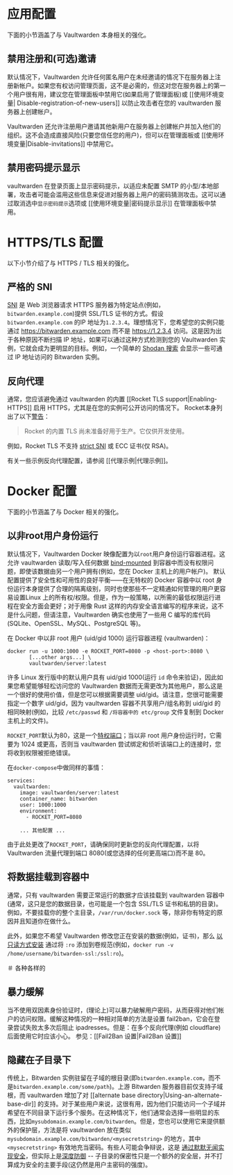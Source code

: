 # 应用配置

下面的小节涵盖了与 Vaultwarden 本身相关的强化。

## 禁用注册和(可选)邀请

默认情况下，Vaultwarden 允许任何匿名用户在未经邀请的情况下在服务器上注册新帐户。如果您有权访问管理页面，这不是必需的，但这对您在服务器上的第一个用户很有用，建议您在管理面板中禁用它(如果启用了管理面板)或 [[使用环境变量| Disable-registration-of-new-users]] 以防止攻击者在您的 vaultwarden 服务器上创建帐户。

Vaultwarden 还允许注册用户邀请其他新用户在服务器上创建帐户并加入他们的组织。这不会造成直接风险(只要您信任您的用户)，但可以在管理面板或 [[使用环境变量|Disable-invitations]] 中禁用它。

## 禁用密码提示显示
vaultwarden 在登录页面上显示密码提示，以适应未配置 SMTP 的小型/本地部署，攻击者可能会滥用这些信息来促进对服务器上用户的密码猜测攻击。这可以通过取消选中`显示密码提示`选项或 [[使用环境变量|密码提示显示]] 在管理面板中禁用。

# HTTPS/TLS 配置

以下小节介绍了与 HTTPS / TLS 相关的强化。

## 严格的 SNI

[SNI](https://en.wikipedia.org/wiki/Server_Name_Indication) 是 Web 浏览器请求 HTTPS 服务器为特定站点(例如，`bitwarden.example.com`)提供 SSL/TLS 证书的方式。假设`bitwarden.example.com` 的IP 地址为`1.2.3.4`。理想情况下，您希望您的实例只能通过 https://bitwarden.example.com 而不是 https://1.2.3.4 访问。这是因为出于各种原因不断扫描 IP 地址，如果可以通过这种方式检测到您的 Vaultwarden 实例，它就会成为更明显的目标。例如，一个简单的 [Shodan 搜索](https://www.shodan.io/search?query=bitwarden) 会显示一些可通过 IP 地址访问的 Bitwarden 实例。

## 反向代理

通常，您应该避免通过 vaultwarden 的内置 [[Rocket TLS support|Enabling-HTTPS]] 启用 HTTPS，尤其是在您的实例可公开访问的情况下。 Rocket本身列出了以下[警告](https://rocket.rs/v0.4/guide/configuration/#configuring-tls)：

> Rocket 的内置 TLS 尚未准备好用于生产。它仅供开发使用。

例如，Rocket TLS 不支持 [strict SNI](#Strict-SNI) 或 ECC 证书(仅 RSA)。

有关一些示例反向代理配置，请参阅 [[代理示例|代理示例]]。

# Docker 配置

下面的小节涵盖了与 Docker 相关的强化。

## 以非root用户身份运行

默认情况下，Vaultwarden Docker 映像配置为以`root`用户身份运行容器进程。这允许 vaultwarden 读取/写入任何数据 [bind-mounted](https://docs.docker.com/storage/bind-mounts/) 到容器中而没有权限问题，即使该数据由另一个用户拥有(例如，您在 Docker 主机上的用户帐户)。
默认配置提供了安全性和可用性的良好平衡——在无特权的 Docker 容器中以 root 身份运行本身提供了合理的隔离级别，同时也使那些不一定精通如何管理的用户更容易设置Linux 上的所有权/权限。但是，作为一般策略，以所需的最低权限运行进程在安全方面会更好；对于用像 Rust 这样的内存安全语言编写的程序来说，这不是什么问题，但请注意，Vaultwarden 确实也使用了一些用 C 编写的库代码(SQLite、OpenSSL、MySQL、PostgreSQL 等)。

在 Docker 中以非 root 用户 (uid/gid 1000) 运行容器进程 (vaultwarden)：

    docker run -u 1000:1000 -e ROCKET_PORT=8080 -p <host-port>:8080 \
           [...other args...] \
           vaultwarden/server:latest

许多 Linux 发行版中的默认用户具有 uid/gid 1000(运行 `id` 命令来验证)，因此如果您希望能够轻松访问您的 Vaultwarden 数据而无需更改为其他用户，那么这是一个很好的使用价值，但是您可以根据需要调整 uid/gid。请注意，您很可能需要指定一个数字 uid/gid，因为 vaultwarden 容器不共享用户/组名称到 uid/gid 的相同映射(例如，比较 `/etc/passwd` 和 `/将容器中的 etc/group` 文件复制到 Docker 主机上的文件)。

 `ROCKET_PORT`默认为80，这是一个[特权端口](https://www.w3.org/Daemon/User/Installation/PrivilegedPorts.html)；当以非 root 用户身份运行时，它需要为 1024 或更高，否则当 vaultwarden 尝试绑定和侦听该端口上的连接时，您将收到权限被拒绝错误。

在`docker-compose`中做同样的事情：

    services:
      vaultwarden:
        image: vaultwarden/server:latest
        container_name: bitwarden
        user: 1000:1000
        environment:
          - ROCKET_PORT=8080

        ... 其他配置 ...

由于此处更改了`ROCKET_PORT`，请确保同时更新您的反向代理配置，以将 Vaultwarden 流量代理到端口 8080(或您选择的任何更高端口)而不是 80。

## 将数据挂载到容器中

通常，只有 vaultwarden 需要正常运行的数据才应该挂载到 vaultwarden 容器中(通常，这只是您的数据目录，也可能是一个包含 SSL/TLS 证书和私钥的目录)。例如，不要挂载你的整个主目录，`/var/run/docker.sock` 等，除非你有特定的原因并且知道你在做什么。

此外，如果您不希望 Vaultwarden 修改您正在安装的数据(例如，证书)，那么 [以只读方式安装](https://docs.docker.com/storage/bind-mounts/#use-a-read-only-bind-mount) 通过将 `:ro` 添加到卷规范(例如，`docker run -v /home/username/bitwarden-ssl:/ssl:ro`)。

＃ 各种各样的

## 暴力缓解

当不使用双因素身份验证时，(理论上)可以暴力破解用户密码，从而获得对他们帐户的访问权限。缓解这种情况的一种相对简单的方法是设置 fail2ban，它会在登录尝试失败太多次后阻止 ipadresses。但是：在多个反向代理(例如 cloudflare)后面使用它时应该小心。
参见：[[Fail2Ban 设置|Fail2Ban 设置]]

## 隐藏在子目录下

传统上，Bitwarden 实例驻留在子域的根目录(即`bitwarden.example.com`，而不是`bitwarden.example.com/some/path`)。上游 Bitwarden 服务器目前仅支持子域根，而 vaultwarden 增加了对 [[alternate base directory|Using-an-alternate-base-dir]] 的支持。对于某些用户来说，这很有用，因为他们只能访问一个子域并希望在不同目录下运行多个服务。在这种情况下，他们通常会选择一些明显的东西，比如`mysubdomain.example.com/bitwarden`。但是，您也可以使用它来提供额外的保护层，方法是将 vaultwarden 放在类似 `mysubdomain.example.com/bitwarden/<mysecretstring>` 的地方，其中 `<mysecretstring>` 有效地充当密码。有些人可能会争辩说，这是 [通过默默无闻实现安全](https://en.wikipedia.org/wiki/Security_through_obscurity)，但实际上是[深度防御](https://en.wikipedia.org/wiki/Defense_in_depth_(computing)) -- 子目录的保密性只是一个额外的安全层，并不打算成为安全的主要手段(这仍然是用户主密码的强度)。